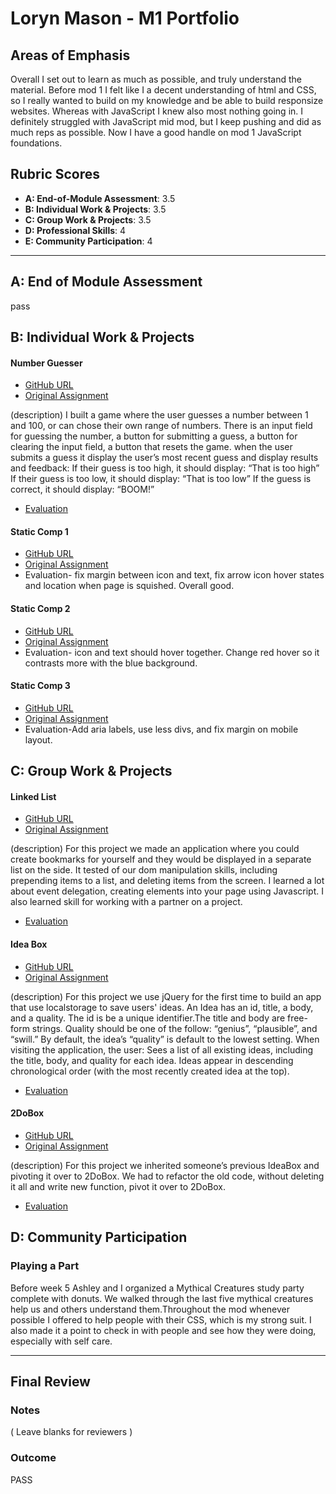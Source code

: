 # Loryn Mason - M1 Portfolio

## Areas of Emphasis

Overall I set out to learn as much as possible, and truly understand the material. Before mod 1 I felt like I a decent understanding of html and CSS, so I really wanted to build on my knowledge and be able to build responsize websites. Whereas with JavaScript I knew also most nothing going in. I definitely struggled with JavaScript mid mod, but I keep pushing and did as much reps as possible. Now I have a good handle on mod 1 JavaScript foundations.

## Rubric Scores

* **A: End-of-Module Assessment**: 3.5
* **B: Individual Work & Projects**: 3.5
* **C: Group Work & Projects**:  3.5
* **D: Professional Skills**: 4
* **E: Community Participation**: 4

-----------------------

## A: End of Module Assessment

pass


## B: Individual Work & Projects

#### Number Guesser

* [GitHub URL](https://github.com/lorynmason/number-guesser)
* [Original Assignment](http://frontend.turing.io/projects/number-guesser.html)

(description)
I built a game where the user guesses a number between 1 and 100, or can chose their own range of numbers. There is an input field for guessing the number, a button for submitting a guess, a button for clearing the input field, a button that resets the game. when the user submits a guess it display the user’s most recent guess and display results and feedback:
If their guess is too high, it should display: “That is too high”
If their guess is too low, it should display: “That is too low”
If the guess is correct, it should display: “BOOM!” 

* [Evaluation](https://github.com/turingschool/front-end-submissions-public/blob/master/1808/mod-1/number-guesser/loryn-mason.md)

#### Static Comp 1

* [GitHub URL](https://github.com/lorynmason/lm-comp-challenge-1)
* [Original Assignment](http://frontend.turing.io/projects/m1-static-comp-1.html)
* Evaluation- fix margin between icon and text, fix arrow icon hover states and location when page is squished. Overall good.

#### Static Comp 2

* [GitHub URL](https://github.com/lorynmason/lm-comp-challenge-2)
* [Original Assignment](http://frontend.turing.io/projects/m1-static-comp-2.html)
* Evaluation- icon and text should hover together. Change red hover so it contrasts more with the blue background.

#### Static Comp 3

* [GitHub URL](https://github.com/lorynmason/lm-comp-challenge-3)
* [Original Assignment](http://frontend.turing.io/projects/m1-static-comp-3.html)
* Evaluation-Add aria labels, use less divs, and fix margin on mobile layout.

## C: Group Work & Projects

#### Linked List

* [GitHub URL](https://github.com/lorynmason/linked-list)
* [Original Assignment](http://frontend.turing.io/projects/linked-list.html)

(description)
For this project we made an application where you could create bookmarks for yourself and they would be displayed in a separate list on the side. It tested of our dom manipulation skills, including prepending items to a list, and deleting items from the screen. I learned a lot about event delegation, creating elements into your page using Javascript. I also learned skill for working with a partner on a project.

* [Evaluation](https://github.com/turingschool/front-end-submissions-public/blob/master/1808/mod-1/linked-list/mike-loryn.md)

#### Idea Box

* [GitHub URL](https://github.com/chris023/idea-box)
* [Original Assignment](http://frontend.turing.io/projects/ideabox.html)

(description)
For this project we use jQuery for the first time to build an app that use localstorage to save users' ideas. An Idea has an id, title, a body, and a quality. The id is be a unique identifier.The title and body are free-form strings. Quality should be one of the follow: “genius”, “plausible”, and “swill.” By default, the idea’s “quality” is default to the lowest setting. When visiting the application, the user: Sees a list of all existing ideas, including the title, body, and quality for each idea. Ideas appear in descending chronological order (with the most recently created idea at the top).

* [Evaluation](https://github.com/turingschool/front-end-submissions-public/blob/master/1808/mod-1/idea-box/chris-loryn.md)

#### 2DoBox

* [GitHub URL](https://github.com/lorynmason/2DoBox-Pivot)
* [Original Assignment](http://frontend.turing.io/projects/2DoBox-Pivot-Mod1.html)

(description)
For this project we inherited someone’s previous IdeaBox and pivoting it over to 2DoBox. We had to refactor the old code, without deleting it all and write new function, pivot it over to 2DoBox.

* [Evaluation](https://github.com/turingschool/front-end-submissions-public/blob/master/1808/mod-1/to-do-box/loryn-elly.md)

## D: Community Participation

### Playing a Part

Before week 5 Ashley and I organized a Mythical Creatures study party complete with donuts. We walked through the last five mythical creatures help us and others understand them.Throughout the mod whenever possible I offered to help people with their CSS, which is my strong suit. I also made it a point to check in with people and see how they were doing, especially with self care.

------------------

## Final Review

### Notes

( Leave blanks for reviewers )

### Outcome

PASS
